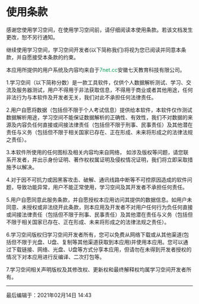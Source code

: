 # 使用条款 #

感谢您使用学习空间，在使用学习空间前，请仔细阅读本使用条款。若该文档发生更改，恕不另行通知。

继续使用学习空间，学习空间开发者(以下简称我们)将视为您已阅读并同意本条款，并自愿接受本条款的约束。

本应用所提供的用户系统及内容均来自于<span style="color: #0F9D58">7net.cc</span>安徽七天教育科技有限公司。

1.学习空间（以下简称分数）是一款工具软件，仅供个人数据解析测试、学习、交流及服务器测试，用户不得用于非法获取信息，不得用于商业或者其他用途，任何非法行为与本软件及开发者无关，我们对此不承担任何法律责任。 

2.用户自愿将数据（包括但不限于个人考试信息）提供给本软件，本软件仅作测试数据解析用途，学习空间不能保证数据解析的正确性、有效性，我们不对数据的来源及内容负任何直接或间接法律责任（包括但不限于刑事、民事责任）及其他潜在责任与义务（包括但不限于相关国家已存在、正在形成、未来将形成之的法律法规之责任）。

3.本软件所使用的任何图标及相关内容均来自网络， 如涉及版权等问题，请您联系开发者，并出示身份证明、著作权权属证明及侵权情况证明，我们将立即采取措施予以解决。 

4.对于因不可抗力或因黑客攻击、破解、通讯线路中断等不可控原因造成的软件问题，导致功能异常，用户不能正常使用，学习空间及其开发者不承担任何责任。 

5.用户自愿同意此服务条款，并自愿授权本应用访问其提供的数据信息。如用户未同意、未授权或非法绕开此条款，则本应用及开发者不对用户任何行为负任何直接或间接法律责任（包括但不限于刑事、民事责任）及其他潜在责任与义务（包括但不限于相关国家已存在、正在形成、未来将形成之的法律法规之责任）。 

6.学习空间版权归学习空间开发者所有，您可以免费从网络下载或从其他渠道(包括但不限于光盘、U盘、复制等其他渠道获取到本应用)并使用本应用。您可以通过下载链接、网络、光盘、U盘等方式分享本应用，但请勿在未得到开发者授权的情况下对本应用进行反编译、二次打包等。

7.学习空间相关声明版权及其修改权、更新权和最终解释权均属学习空间开发者所有。

---

最后编辑于：2021年02月14日 14:43
